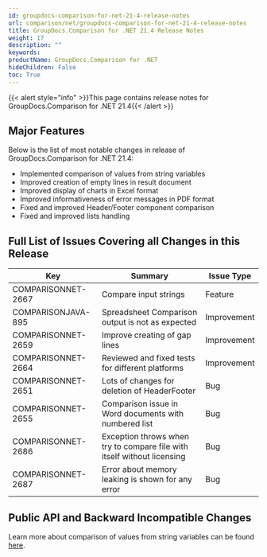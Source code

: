 ```yaml
---
id: groupdocs-comparison-for-net-21-4-release-notes
url: comparison/net/groupdocs-comparison-for-net-21-4-release-notes
title: GroupDocs.Comparison for .NET 21.4 Release Notes
weight: 17
description: ""
keywords:
productName: GroupDocs.Comparison for .NET
hideChildren: False
toc: True
---
```


{{< alert style="info" >}}This page contains release notes for GroupDocs.Comparison for .NET 21.4{{< /alert >}}

## Major Features

Below is the list of most notable changes in release of GroupDocs.Comparison for .NET 21.4:

- Implemented сomparison of values from string variables
- Improved creation of empty lines in result document
- Improved display of charts in Excel format
- Improved informativeness of error messages in PDF format
- Fixed and improved Header/Footer component comparison
- Fixed and improved lists handling

## Full List of Issues Covering all Changes in this Release

| Key                | Summary                                                                 | Issue Type  |
| ------------------ | ----------------------------------------------------------------------- | ----------- |
| COMPARISONNET-2667 | Compare input strings                                                   | Feature     |
| COMPARISONJAVA-895 | Spreadsheet Comparison output is not as expected                        | Improvement |
| COMPARISONNET-2659 | Improve creating of gap lines                                           | Improvement |
| COMPARISONNET-2664 | Reviewed and fixed tests for different platforms                        | Improvement |
| COMPARISONNET-2651 | Lots of changes for deletion of HeaderFooter                            | Bug         |
| COMPARISONNET-2655 | Comparison issue in Word documents with numbered list                   | Bug         |
| COMPARISONNET-2686 | Exception throws when try to compare file with itself without licensing | Bug         |
| COMPARISONNET-2687 | Error about memory leaking is shown for any error                       | Bug         |

## Public API and Backward Incompatible Changes

Learn more about сomparison of values from string variables can be found [here](https://docs.groupdocs.com/comparison/net/load-text-from-string/).
